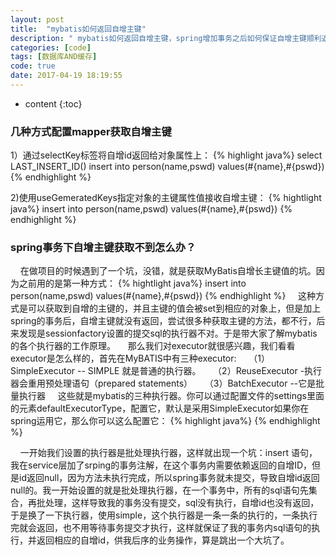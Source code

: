 ```yaml
---
layout: post
title:  "mybatis如何返回自增主键"
description: " mybatis如何返回自增主键，spring增加事务之后如何保证自增主键顺利返回？ "
categories: [code]
tags: [数据库AND缓存]
code: true
date: 2017-04-19 18:19:55
---
```


* content
{:toc}
 

### 几种方式配置mapper获取自增主键
1）通过selectKey标签将自增id返回给对象属性上：
{% highlight java%}
   <insert id="insert" parameterType="Person">
        <selectKey keyProperty="id" resultType="long">
            select LAST_INSERT_ID()
        </selectKey>
        insert into person(name,pswd) values(#{name},#{pswd})
    </insert>
{% endhighlight %}

2)使用useGemeratedKeys指定对象的主键属性值接收自增主键：
{% hightlight java%}
    <insert id="insert" parameterType="Person" useGeneratedKeys="true" keyProperty="id">
        insert into person(name,pswd) values(#{name},#{pswd})
    </insert>
{% endhighlight %}


### spring事务下自增主键获取不到怎么办？

  &nbsp;&nbsp;&nbsp;&nbsp;在做项目的时候遇到了一个坑，没错，就是获取MyBatis自增长主键值的坑。因为之前用的是第一种方式：
  {% hightlight java%}
    <insert id="insert" parameterType="Person" useGeneratedKeys="true" keyProperty="id">
        insert into person(name,pswd) values(#{name},#{pswd})
    </insert>
{% endhighlight %}
  &nbsp;&nbsp;&nbsp;&nbsp;这种方式是可以获取到自增的主键的，并且主键的值会被set到相应的对象上，但是加上spring的事务后，自增主键就没有返回，尝试很多种获取主键的方法，都不行，后来发现是sessionfactory设置的提交sql的执行器不对。于是带大家了解mybatis的各个执行器的工作原理。
  &nbsp;&nbsp;&nbsp;&nbsp;那么我们对executor就很感兴趣，我们看看executor是怎么样的，首先在MyBATIS中有三种executor:
  &nbsp;&nbsp;&nbsp;&nbsp;（1）SimpleExecutor -- SIMPLE 就是普通的执行器。
  &nbsp;&nbsp;&nbsp;&nbsp;（2）ReuseExecutor -执行器会重用预处理语句（prepared statements）
  &nbsp;&nbsp;&nbsp;&nbsp;（3）BatchExecutor --它是批量执行器
  &nbsp;&nbsp;&nbsp;&nbsp;这些就是mybatis的三种执行器。你可以通过配置文件的settings里面的元素defaultExecutorType，配置它，默认是采用SimpleExecutor如果你在spring运用它，那么你可以这么配置它：
{% highlight java%}
 <bean id="sessionTemplate" class="org.mybatis.spring.SqlSessionTemplate">
        <constructor-arg index="0" ref="sessionFactory" />
        <constructor-arg index="1" value="SIMPLE" />
</bean>
{% endhighlight %}

  &nbsp;&nbsp;&nbsp;&nbsp;一开始我们设置的执行器是批处理执行器，这样就出现一个坑：insert 语句，我在service层加了srping的事务注解，在这个事务内需要依赖返回的自增ID，但是id返回null，因为方法未执行完成，所以spring事务就未提交，导致自增id返回null的。我一开始设置的就是批处理执行器，在一个事务中，所有的sql语句先集合，再批处理，这样导致我的事务没有提交，sql没有执行，自增id也没有返回，于是换了一下执行器，使用simple，这个执行器是一条一条的执行的，一条执行完就会返回，也不用等待事务提交才执行，这样就保证了我的事务内sql语句的执行，并返回相应的自增id，供我后序的业务操作，算是跳出一个大坑了。
